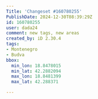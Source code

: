 ```yaml
---
Title: 'Changeset #160780255'
PublishDate: 2024-12-30T08:39:29Z
id: 160780255
user: dada24
comment: new tags, new areas
created_by: iD 2.30.4
tags:
- Montenegro
- Budva
bbox:
  min_lon: 18.8478015
  min_lat: 42.2882094
  max_lon: 18.8481399
  max_lat: 42.288371

---
```

